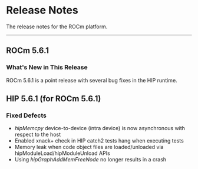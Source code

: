 # Release Notes
<!-- Do not edit this file! This file is autogenerated with -->
<!--   tools/autotag/tag_script.py                          -->

<!-- Disable lints since this is an auto-generated file.    -->
<!-- markdownlint-disable blanks-around-headers             -->
<!-- markdownlint-disable no-duplicate-header               -->
<!-- markdownlint-disable no-blanks-blockquote              -->
<!-- markdownlint-disable ul-indent                         -->
<!-- markdownlint-disable no-trailing-spaces                -->

<!-- spellcheck-disable -->

The release notes for the ROCm platform.

-------------------

## ROCm 5.6.1
<!-- markdownlint-disable first-line-h1 -->
<!-- markdownlint-disable no-duplicate-header -->

### What's New in This Release

ROCm 5.6.1 is a point release with several bug fixes in the HIP runtime.

## HIP 5.6.1 (for ROCm 5.6.1)

### Fixed Defects

- *hipMemcpy* device-to-device (intra device) is now asynchronous with respect to the host
- Enabled xnack+ check in HIP catch2 tests hang when executing tests
- Memory leak when code object files are loaded/unloaded via hipModuleLoad/hipModuleUnload APIs
- Using *hipGraphAddMemFreeNode* no longer results in a crash
